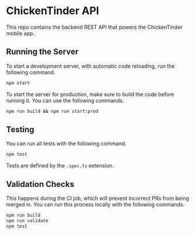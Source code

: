# ChickenTinder API

This repo contains the backend REST API that powers the ChickenTinder mobile app.

## Running the Server

To start a development server, with automatic code reloading, run the following command.

```bash
npm start
```

To start the server for production, make sure to build the code before running it. You can use the following commands.

```bash
npm run build && npm run start:prod
```

## Testing

You can run all tests with the following command.

```bash
npm test
```

Tests are defined by the `.spec.ts` extension.

## Validation Checks

This happens during the CI job, which will prevent incorrect PRs from being merged in. You can run this process locally with the following commands.

```bash
npm run build
npm run validate
npm test
```
